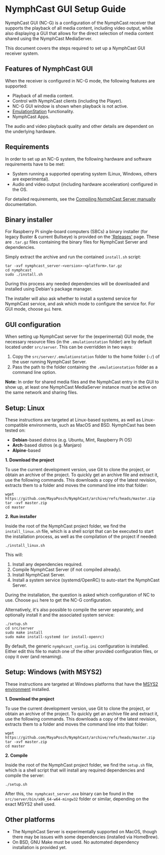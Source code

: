 # NymphCast GUI Setup Guide #

NymphCast GUI (NC-G) is a configuration of the NymphCast receiver that supports the playback of all media content, including video output, while also displaying a GUI that allows for the direct selection of media content shared using the NymphCast MediaServer. 

This document covers the steps required to set up a NymphCast GUI receiver system.

## Features of NymphCast GUI ##

When the receiver is configured in NC-G mode, the following features are supported:

- Playback of all media content.
- Control with NymphCast clients (including the Player).
- NC-G GUI window is shown when playback is not active.
- [EmulationStation](https://emulationstation.org/) functionality.
- NymphCast Apps.

The audio and video playback quality and other details are dependent on the underlying hardware.


## Requirements ##

In order to set up an NC-G system, the following hardware and software requirements have to be met:

- System running a supported operating system (Linux, Windows, others are experimental).
- Audio and video output (including hardware acceleration) configured in the OS.

For detailed requirements, see the [Compiling NymphCast Server manually](building_nymphcast_server.md) documentation.

## Binary installer ##

For Raspberry Pi single-board computers (SBCs) a binary installer (for legacy Buster & current Bullseye) is provided on the ['Releases'](https://github.com/MayaPosch/NymphCast/releases) page. These are `.tar.gz` files containing the binary files for NymphCast Server and dependencies.

Simply extract the archive and run the contained `install.sh` script:

```
tar -xvf nymphcast_server-<version>-<platform>.tar.gz
cd nymphcast
sudo ./install.sh
```

During this process any needed dependencies will be downloaded and installed using Debian's package manager.

The installer will also ask whether to install a systemd service for NymphCast service, and ask which mode to configure the service for. For GUI mode, choose `gui` here.


## GUI configuration ##

When setting up NymphCast server for the (experimental) GUI mode, the necessary resource files (in the `.emulationstation` folder) are by default located under `src/server`. This can be overridden in two ways:

1. Copy the `src/server/.emulationstation` folder to the home folder (`~/`) of the user running NymphCast Server.
2. Pass the path to the folder containing the `.emulationstation` folder as a command line option.

**Note:** In order for shared media files and the NymphCast entry in the GUI to show up, at least one NymphCast MediaServer instance must be active on the same network and sharing files.


## Setup: Linux ##

These instructions are targeted at Linux-based systems, as well as Linux-compatible environments, such as MacOS and BSD. NymphCast has been tested on:

- **Debian**-based distros (e.g. Ubuntu, Mint, Raspberry Pi OS)
- **Arch**-based distros (e.g. Manjaro)
- **Alpine**-based

**1. Download the project**

To use the current development version, use Git to clone the project, or obtain an archive of the project. To quickly get an archive file and extract it, use the following commands. This downloads a copy of the latest revision, extracts them to a folder and moves the command line into that folder:

```
wget https://github.com/MayaPosch/NymphCast/archive/refs/heads/master.zip
tar -xvf master.zip
cd master
```

**2. Run installer**

Inside the root of the NymphCast project folder, we find the `install_linux.sh` file, which is a shell script that can be executed to start the installation process, as well as the compilation of the project if needed:

```
./install_linux.sh
```

This will:

1. Install any dependencies required.
2. Compile NymphCast Server (if not compiled already).
3. Install NymphCast Server.
4. Install a system service (systemd/OpenRC) to auto-start the NymphCast Server.

During the installation, the question is asked which configuration of NC to use. Choose `gui` here to get the NC-G configuration.


Alternatively, it's also possible to compile the server separately, and optionally install it and the associated system service:

```
./setup.sh
cd src/server
sudo make install
sudo make install-systemd (or install-openrc)
```

By default, the generic `nymphcast_config.ini` configuration is installed. Either edit this file to match one of the other provided configuration files, or copy it over (and renaming).

## Setup: Windows (with MSYS2) ##

These instructions are targeted at Windows platforms that have the [MSYS2 environment](http://msys2.org/) installed.

**1. Download the project**

To use the current development version, use Git to clone the project, or obtain an archive of the project. To quickly get an archive file and extract it, use the following commands. This downloads a copy of the latest revision, extracts them to a folder and moves the command line into that folder:

```
wget https://github.com/MayaPosch/NymphCast/archive/refs/heads/master.zip
tar -xvf master.zip
cd master
```

**2. Compile**

Inside the root of the NymphCast project folder, we find the `setup.sh` file, which is a shell script that will install any required dependencies and compile the server:

```
./setup.sh
```

After this, `the nymphcast_server.exe` binary can be found in the `src/server/bin/x86_64-w64-mingw32` folder or similar, depending on the exact MSYS2 shell used.


## Other platforms ##

- The NymphCast Server is experimentally supported on MacOS, though there may be issues with some dependencies (installed via HomeBrew).
- On BSD, GNU Make must be used. No automated dependency installation is provided yet.
